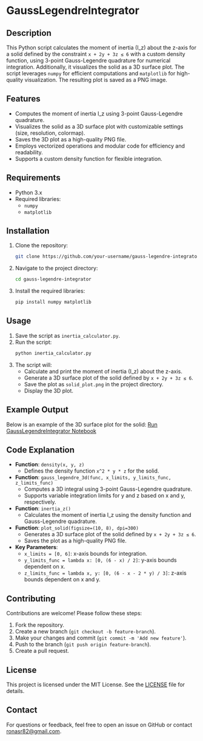 # GaussLegendreIntegrator

## Description
This Python script calculates the moment of inertia (I_z) about the z-axis for a solid defined by the constraint `x + 2y + 3z ≤ 6` with a custom density function, using 3-point Gauss-Legendre quadrature for numerical integration. Additionally, it visualizes the solid as a 3D surface plot. The script leverages `numpy` for efficient computations and `matplotlib` for high-quality visualization. The resulting plot is saved as a PNG image.

## Features
- Computes the moment of inertia I_z using 3-point Gauss-Legendre quadrature.
- Visualizes the solid as a 3D surface plot with customizable settings (size, resolution, colormap).
- Saves the 3D plot as a high-quality PNG file.
- Employs vectorized operations and modular code for efficiency and readability.
- Supports a custom density function for flexible integration.

## Requirements
- Python 3.x
- Required libraries:
  - `numpy`
  - `matplotlib`

## Installation
1. Clone the repository:
   ```bash
   git clone https://github.com/your-username/gauss-legendre-integrator.git
   ```
2. Navigate to the project directory:
   ```bash
   cd gauss-legendre-integrator
   ```
3. Install the required libraries:
   ```bash
   pip install numpy matplotlib
   ```

## Usage
1. Save the script as `inertia_calculator.py`.
2. Run the script:
   ```bash
   python inertia_calculator.py
   ```
3. The script will:
   - Calculate and print the moment of inertia (I_z) about the z-axis.
   - Generate a 3D surface plot of the solid defined by `x + 2y + 3z ≤ 6`.
   - Save the plot as `solid_plot.png` in the project directory.
   - Display the 3D plot.

## Example Output
Below is an example of the 3D surface plot for the solid:
[Run GaussLegendreIntegrator Notebook](GaussLegendreIntegrator.ipynb)

## Code Explanation
- **Function**: `density(x, y, z)`
  - Defines the density function `x^2 * y * z` for the solid.
- **Function**: `gauss_legendre_3d(func, x_limits, y_limits_func, z_limits_func)`
  - Computes a 3D integral using 3-point Gauss-Legendre quadrature.
  - Supports variable integration limits for y and z based on x and y, respectively.
- **Function**: `inertia_z()`
  - Calculates the moment of inertia I_z using the density function and Gauss-Legendre quadrature.
- **Function**: `plot_solid(figsize=(10, 8), dpi=300)`
  - Generates a 3D surface plot of the solid defined by `x + 2y + 3z ≤ 6`.
  - Saves the plot as a high-quality PNG file.
- **Key Parameters**:
  - `x_limits = [0, 6]`: x-axis bounds for integration.
  - `y_limits_func = lambda x: [0, (6 - x) / 2]`: y-axis bounds dependent on x.
  - `z_limits_func = lambda x, y: [0, (6 - x - 2 * y) / 3]`: z-axis bounds dependent on x and y.

## Contributing
Contributions are welcome! Please follow these steps:
1. Fork the repository.
2. Create a new branch (`git checkout -b feature-branch`).
3. Make your changes and commit (`git commit -m 'Add new feature'`).
4. Push to the branch (`git push origin feature-branch`).
5. Create a pull request.

## License
This project is licensed under the MIT License. See the [LICENSE](LICENSE) file for details.

## Contact
For questions or feedback, feel free to open an issue on GitHub or contact [ronasr82@gmail.com](mailto:ronasr82@gmail.com).
